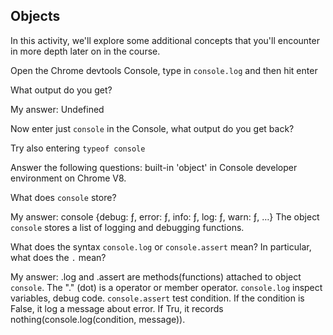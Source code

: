 ## Objects

In this activity, we'll explore some additional concepts that you'll encounter in more depth later on in the course.

Open the Chrome devtools Console, type in `console.log` and then hit enter

What output do you get?

My answer: Undefined

Now enter just `console` in the Console, what output do you get back?

Try also entering `typeof console`

Answer the following questions: built-in 'object' in Console developer environment on Chrome V8.

What does `console` store?

My answer: console {debug: ƒ, error: ƒ, info: ƒ, log: ƒ, warn: ƒ, …} The object `console` stores a list of logging and debugging functions.

What does the syntax `console.log` or `console.assert` mean? In particular, what does the `.` mean?

My answer: .log and .assert are methods(functions) attached to object `console`. The "." (dot) is a operator or member operator. `console.log` inspect variables, debug code. `console.assert` test condition. If the condition is False, it log a message about error. If Tru, it records nothing(console.log(condition, message)).
